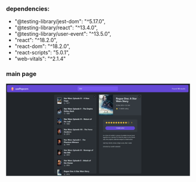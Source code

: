 ### dependencies:

- "@testing-library/jest-dom": "^5.17.0",
- "@testing-library/react": "^13.4.0",
- "@testing-library/user-event": "^13.5.0",
- "react": "^18.2.0",
- "react-dom": "^18.2.0",
- "react-scripts": "5.0.1",
- "web-vitals": "^2.1.4"

### main page

![alt text](image.png)
